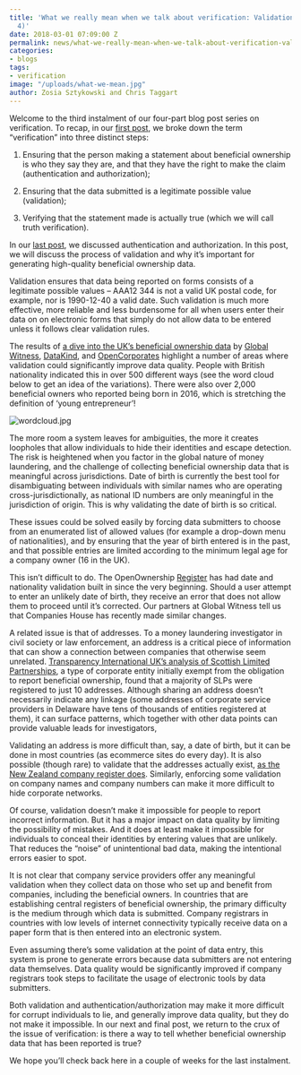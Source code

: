 ```yaml
---
title: 'What we really mean when we talk about verification: Validation (part 3 of
  4)'
date: 2018-03-01 07:09:00 Z
permalink: news/what-we-really-mean-when-we-talk-about-verification-validation-part-3-of-4/
categories:
- blogs
tags:
- verification
image: "/uploads/what-we-mean.jpg"
author: Zosia Sztykowski and Chris Taggart
---
```


Welcome to the third instalment of our four-part blog post series on verification. To recap, in our [first post](https://openownership.org/news/what-we-really-mean-when-we-talk-about-verification-part-1-of-4/), we broke down the term “verification” into three distinct steps:

1. Ensuring that the person making a statement about beneficial ownership is who they say they are, and that they have the right to make the claim (authentication and authorization);

2. Ensuring that the data submitted is a legitimate possible value (validation);

3. Verifying that the statement made is actually true (which we will call truth verification).

In our [last post](https://openownership.org/news/what-we-really-mean-when-we-talk-about-verification-authentication-and-authorization-part-2-of-4/), we discussed authentication and authorization. In this post, we will discuss the process of validation and why it’s important for generating high-quality beneficial ownership data.

Validation ensures that data being reported on forms consists of a legitimate possible values – AAA12 344 is not a valid UK postal code, for example, nor is 1990-12-40 a valid date. Such validation is much more effective, more reliable and less burdensome for all when users enter their data on on electronic forms that simply do not allow data to be entered unless it follows clear validation rules.

The results of [a dive into the UK’s beneficial ownership data](https://www.globalwitness.org/en/blog/what-does-uk-beneficial-ownership-data-show-us/) by [Global Witness](https://www.globalwitness.org/en/), [DataKind](http://www.datakind.org/), and [OpenCorporates](https://opencorporates.com/) highlight a number of areas where validation could significantly improve data quality. People with British nationality indicated this in over 500 different ways (see the word cloud below to get an idea of the variations). There were also over 2,000 beneficial owners who reported being born in 2016, which is stretching the definition of ‘young entrepreneur’!

![wordcloud.jpg](/uploads/wordcloud.jpg)

The more room a system leaves for ambiguities, the more it creates loopholes that allow individuals to hide their identities and escape detection. The risk is heightened when you factor in the global nature of money laundering, and the challenge of collecting beneficial ownership data that is meaningful across jurisdictions. Date of birth is currently the best tool for disambiguating between individuals with similar names who are operating cross-jurisdictionally, as national ID numbers are only meaningful in the jurisdiction of origin. This is why validating the date of birth is so critical.

These issues could be solved easily by forcing data submitters to choose from an enumerated list of allowed values (for example a drop-down menu of nationalities), and by ensuring that the year of birth entered is in the past, and that possible entries are limited according to the minimum legal age for a company owner (16 in the UK).

This isn’t difficult to do. The OpenOwnership [Register](https://register.openownership.org/) has had date and nationality validation built in since the very beginning. Should a user attempt to enter an unlikely date of birth, they receive an error that does not allow them to proceed until it’s corrected. Our partners at Global Witness tell us that Companies House has recently made similar changes.

A related issue is that of addresses. To a money laundering investigator in civil society or law enforcement, an address is a critical piece of information that can show a connection between companies that otherwise seem unrelated. [Transparency International UK’s analysis of Scottish Limited Partnerships](http://www.transparency.org.uk/publications/offshore-in-the-uk/#.Woa_QYLLf-Y), a type of corporate entity initially exempt from the obligation to report beneficial ownership, found that a majority of SLPs were registered to just 10 addresses. Although sharing an address doesn’t necessarily indicate any linkage (some addresses of corporate service providers in Delaware have tens of thousands of entities registered at them), it can surface patterns, which together with other data points can provide valuable leads for investigators,

Validating an address is more difficult than, say, a date of birth, but it can be done in most countries (as ecommerce sites do every day). It is also possible (though rare) to validate that the addresses actually exist, [as the New Zealand company register does](https://app.companiesoffice.govt.nz/companies/app/ui/pages/companies/6127531/addresses). Similarly, enforcing some validation on company names and company numbers can make it more difficult to hide corporate networks.

Of course, validation doesn’t make it impossible for people to report incorrect information. But it has a major impact on data quality by limiting the possibility of mistakes. And it does at least make it impossible for individuals to conceal their identities by entering values that are unlikely. That reduces the “noise” of unintentional bad data, making the intentional errors easier to spot.

It is not clear that company service providers offer any meaningful validation when they collect data on those who set up and benefit from companies, including the beneficial owners. In countries that are establishing central registers of beneficial ownership, the primary difficulty is the medium through which data is submitted. Company registrars in countries with low levels of internet connectivity typically receive data on a paper form that is then entered into an electronic system.

Even assuming there’s some validation at the point of data entry, this system is prone to generate errors because data submitters are not entering data themselves. Data quality would be significantly improved if company registrars took steps to facilitate the usage of electronic tools by data submitters.

Both validation and authentication/authorization may make it more difficult for corrupt individuals to lie, and generally improve data quality, but they do not make it impossible. In our next and final post, we return to the crux of the issue of verification: is there a way to tell whether beneficial ownership data that has been reported is true?

We hope you’ll check back here in a couple of weeks for the last instalment.
